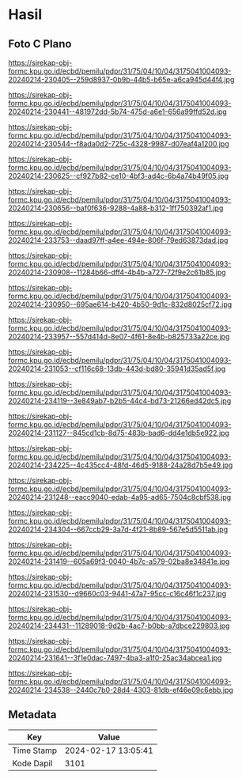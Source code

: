 # Hasil

## Foto C Plano

https://sirekap-obj-formc.kpu.go.id/ecbd/pemilu/pdpr/31/75/04/10/04/3175041004093-20240214-230405--259d8937-0b9b-44b5-b65e-a6ca945d44f4.jpg

https://sirekap-obj-formc.kpu.go.id/ecbd/pemilu/pdpr/31/75/04/10/04/3175041004093-20240214-230441--481972dd-5b74-475d-a6e1-656a99ffd52d.jpg

https://sirekap-obj-formc.kpu.go.id/ecbd/pemilu/pdpr/31/75/04/10/04/3175041004093-20240214-230544--f8ada0d2-725c-4328-9987-d07eaf4a1200.jpg

https://sirekap-obj-formc.kpu.go.id/ecbd/pemilu/pdpr/31/75/04/10/04/3175041004093-20240214-230625--cf927b82-ce10-4bf3-ad4c-6b4a74b49f05.jpg

https://sirekap-obj-formc.kpu.go.id/ecbd/pemilu/pdpr/31/75/04/10/04/3175041004093-20240214-230656--baf0f636-9288-4a88-b312-1ff750392af1.jpg

https://sirekap-obj-formc.kpu.go.id/ecbd/pemilu/pdpr/31/75/04/10/04/3175041004093-20240214-233753--daad97ff-a4ee-494e-806f-79ed63873dad.jpg

https://sirekap-obj-formc.kpu.go.id/ecbd/pemilu/pdpr/31/75/04/10/04/3175041004093-20240214-230908--11284b66-dff4-4b4b-a727-72f9e2c61b85.jpg

https://sirekap-obj-formc.kpu.go.id/ecbd/pemilu/pdpr/31/75/04/10/04/3175041004093-20240214-230950--695ae614-b420-4b50-9d1c-832d8025cf72.jpg

https://sirekap-obj-formc.kpu.go.id/ecbd/pemilu/pdpr/31/75/04/10/04/3175041004093-20240214-233957--557d414d-8e07-4f61-8e4b-b825733a22ce.jpg

https://sirekap-obj-formc.kpu.go.id/ecbd/pemilu/pdpr/31/75/04/10/04/3175041004093-20240214-231053--cf116c68-13db-443d-bd80-35941d35ad5f.jpg

https://sirekap-obj-formc.kpu.go.id/ecbd/pemilu/pdpr/31/75/04/10/04/3175041004093-20240214-234119--3e849ab7-b2b5-44c4-bd73-21266ed42dc5.jpg

https://sirekap-obj-formc.kpu.go.id/ecbd/pemilu/pdpr/31/75/04/10/04/3175041004093-20240214-231127--845cd1cb-8d75-483b-bad6-dd4e1db5e922.jpg

https://sirekap-obj-formc.kpu.go.id/ecbd/pemilu/pdpr/31/75/04/10/04/3175041004093-20240214-234225--4c435cc4-48fd-46d5-9188-24a28d7b5e49.jpg

https://sirekap-obj-formc.kpu.go.id/ecbd/pemilu/pdpr/31/75/04/10/04/3175041004093-20240214-231248--eacc9040-edab-4a95-ad65-7504c8cbf538.jpg

https://sirekap-obj-formc.kpu.go.id/ecbd/pemilu/pdpr/31/75/04/10/04/3175041004093-20240214-234304--667ccb29-3a7d-4f21-8b89-567e5d5511ab.jpg

https://sirekap-obj-formc.kpu.go.id/ecbd/pemilu/pdpr/31/75/04/10/04/3175041004093-20240214-231419--605a69f3-0040-4b7c-a579-02ba8e34841e.jpg

https://sirekap-obj-formc.kpu.go.id/ecbd/pemilu/pdpr/31/75/04/10/04/3175041004093-20240214-231530--d9660c03-9441-47a7-95cc-c16c46f1c237.jpg

https://sirekap-obj-formc.kpu.go.id/ecbd/pemilu/pdpr/31/75/04/10/04/3175041004093-20240214-234431--11289018-9d2b-4ac7-b0bb-a7dbce229803.jpg

https://sirekap-obj-formc.kpu.go.id/ecbd/pemilu/pdpr/31/75/04/10/04/3175041004093-20240214-231641--3f1e0dac-7497-4ba3-a1f0-25ac34abcea1.jpg

https://sirekap-obj-formc.kpu.go.id/ecbd/pemilu/pdpr/31/75/04/10/04/3175041004093-20240214-234538--2440c7b0-28d4-4303-81db-ef46e09c6ebb.jpg


## Metadata

| Key        | Value               |
| ---------- | ------------------- |
| Time Stamp | 2024-02-17 13:05:41 |
| Kode Dapil | 3101                |



